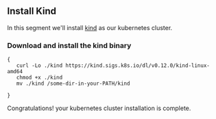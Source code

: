   
## Install Kind 
In this segment we'll install [kind](#) as our kubernetes cluster.  


### Download and install the kind binary
```
{
   curl -Lo ./kind https://kind.sigs.k8s.io/dl/v0.12.0/kind-linux-amd64
   chmod +x ./kind
   mv ./kind /some-dir-in-your-PATH/kind

}
```


Congratulations! your kubernetes cluster installation is complete.

